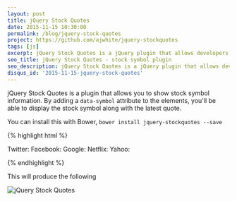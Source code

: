 ```yaml
---
layout: post
title: jQuery Stock Quotes
date: 2015-11-15 10:30:00
permalink: /blog/jquery-stock-quotes
project: https://github.com/ajwhite/jquery-stockquotes
tags: [js]
excerpt: jQuery Stock Quotes is a jQuery plugin that allows developers to seamlessly show stock symbol information.
seo_title: jQuery Stock Quotes - stock symbol plugin
seo_description: jQuery Stock Quotes is a jQuery plugin that allows developers to seamlessly show stock symbol information.
disqus_id: '2015-11-15-jquery-stock-quotes'
---
```


jQuery Stock Quotes is a plugin that allows you to show stock symbol information. By adding a `data-symbol` attribute to the elements, you'll be able to display the stock symbol along with the latest quote.

You can install this with Bower, `bower install jquery-stockquotes --save`

{% highlight html %}
<!-- import jQuery and the plugin -->
<script src="bower_components/jquery/jquery.js"></script>
<script src="bower_components/jquery-stockquotes/dist/jquery.stockquotes.js"></script>
<link rel="stylesheet" type="text/css" href="bower_components/jquery-stockquotes/dist/jquery.stockquotes.css" />

<!-- the HTML integration -->
Twitter:  <span class="stock-quote" data-symbol="TWTR"></span>
Facebook: <span class="stock-quote" data-symbol="FB"></span>
Google:   <span class="stock-quote" data-symbol="GOOGL"></span>
Netflix:  <span class="stock-quote" data-symbol="NTFLX"></span>
Yahoo:    <span class="stock-quote" data-symbol="YHOO"></span>

<!-- the JS integration -->
<script>
$(document).on('ready', function () {
  $('.stock-quote').stockQuotes();
});
</script>
{% endhighlight %}

This will produce the following

<img src="http://localhost:4000/dist/images/labs/jquery-stockquotes.png" alt="jQuery Stock Quotes" />
